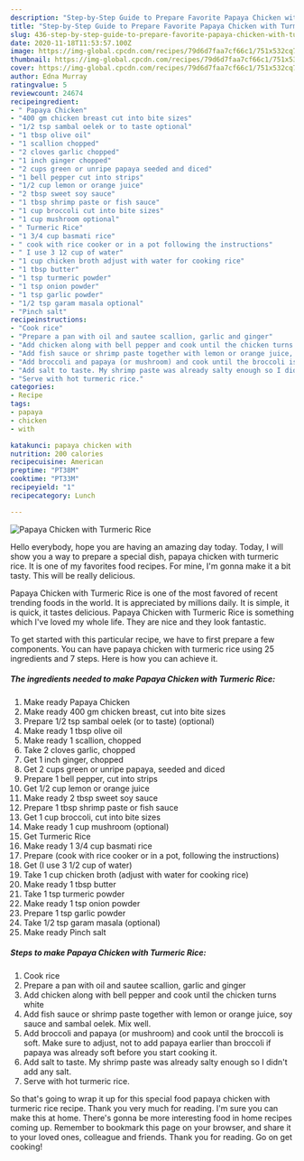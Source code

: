 ```yaml
---
description: "Step-by-Step Guide to Prepare Favorite Papaya Chicken with Turmeric Rice"
title: "Step-by-Step Guide to Prepare Favorite Papaya Chicken with Turmeric Rice"
slug: 436-step-by-step-guide-to-prepare-favorite-papaya-chicken-with-turmeric-rice
date: 2020-11-18T11:53:57.100Z
image: https://img-global.cpcdn.com/recipes/79d6d7faa7cf66c1/751x532cq70/papaya-chicken-with-turmeric-rice-recipe-main-photo.jpg
thumbnail: https://img-global.cpcdn.com/recipes/79d6d7faa7cf66c1/751x532cq70/papaya-chicken-with-turmeric-rice-recipe-main-photo.jpg
cover: https://img-global.cpcdn.com/recipes/79d6d7faa7cf66c1/751x532cq70/papaya-chicken-with-turmeric-rice-recipe-main-photo.jpg
author: Edna Murray
ratingvalue: 5
reviewcount: 24674
recipeingredient:
- " Papaya Chicken"
- "400 gm chicken breast cut into bite sizes"
- "1/2 tsp sambal oelek or to taste optional"
- "1 tbsp olive oil"
- "1 scallion chopped"
- "2 cloves garlic chopped"
- "1 inch ginger chopped"
- "2 cups green or unripe papaya seeded and diced"
- "1 bell pepper cut into strips"
- "1/2 cup lemon or orange juice"
- "2 tbsp sweet soy sauce"
- "1 tbsp shrimp paste or fish sauce"
- "1 cup broccoli cut into bite sizes"
- "1 cup mushroom optional"
- " Turmeric Rice"
- "1 3/4 cup basmati rice"
- " cook with rice cooker or in a pot following the instructions"
- " I use 3 12 cup of water"
- "1 cup chicken broth adjust with water for cooking rice"
- "1 tbsp butter"
- "1 tsp turmeric powder"
- "1 tsp onion powder"
- "1 tsp garlic powder"
- "1/2 tsp garam masala optional"
- "Pinch salt"
recipeinstructions:
- "Cook rice"
- "Prepare a pan with oil and sautee scallion, garlic and ginger"
- "Add chicken along with bell pepper and cook until the chicken turns white"
- "Add fish sauce or shrimp paste together with lemon or orange juice, soy sauce and sambal oelek. Mix well."
- "Add broccoli and papaya (or mushroom) and cook until the broccoli is soft. Make sure to adjust, not to add papaya earlier than broccoli if papaya was already soft before you start cooking it."
- "Add salt to taste. My shrimp paste was already salty enough so I didn&#39;t add any salt."
- "Serve with hot turmeric rice."
categories:
- Recipe
tags:
- papaya
- chicken
- with

katakunci: papaya chicken with 
nutrition: 200 calories
recipecuisine: American
preptime: "PT38M"
cooktime: "PT33M"
recipeyield: "1"
recipecategory: Lunch

---
```



![Papaya Chicken with Turmeric Rice](https://img-global.cpcdn.com/recipes/79d6d7faa7cf66c1/751x532cq70/papaya-chicken-with-turmeric-rice-recipe-main-photo.jpg)

Hello everybody, hope you are having an amazing day today. Today, I will show you a way to prepare a special dish, papaya chicken with turmeric rice. It is one of my favorites food recipes. For mine, I'm gonna make it a bit tasty. This will be really delicious.



Papaya Chicken with Turmeric Rice is one of the most favored of recent trending foods in the world. It is appreciated by millions daily. It is simple, it is quick, it tastes delicious. Papaya Chicken with Turmeric Rice is something which I've loved my whole life. They are nice and they look fantastic.


To get started with this particular recipe, we have to first prepare a few components. You can have papaya chicken with turmeric rice using 25 ingredients and 7 steps. Here is how you can achieve it.

<!--inarticleads1-->

##### The ingredients needed to make Papaya Chicken with Turmeric Rice:

1. Make ready  Papaya Chicken
1. Make ready 400 gm chicken breast, cut into bite sizes
1. Prepare 1/2 tsp sambal oelek (or to taste) (optional)
1. Make ready 1 tbsp olive oil
1. Make ready 1 scallion, chopped
1. Take 2 cloves garlic, chopped
1. Get 1 inch ginger, chopped
1. Get 2 cups green or unripe papaya, seeded and diced
1. Prepare 1 bell pepper, cut into strips
1. Get 1/2 cup lemon or orange juice
1. Make ready 2 tbsp sweet soy sauce
1. Prepare 1 tbsp shrimp paste or fish sauce
1. Get 1 cup broccoli, cut into bite sizes
1. Make ready 1 cup mushroom (optional)
1. Get  Turmeric Rice
1. Make ready 1 3/4 cup basmati rice
1. Prepare  (cook with rice cooker or in a pot, following the instructions)
1. Get  (I use 3 1/2 cup of water)
1. Take 1 cup chicken broth (adjust with water for cooking rice)
1. Make ready 1 tbsp butter
1. Take 1 tsp turmeric powder
1. Make ready 1 tsp onion powder
1. Prepare 1 tsp garlic powder
1. Take 1/2 tsp garam masala (optional)
1. Make ready Pinch salt




<!--inarticleads2-->

##### Steps to make Papaya Chicken with Turmeric Rice:

1. Cook rice
1. Prepare a pan with oil and sautee scallion, garlic and ginger
1. Add chicken along with bell pepper and cook until the chicken turns white
1. Add fish sauce or shrimp paste together with lemon or orange juice, soy sauce and sambal oelek. Mix well.
1. Add broccoli and papaya (or mushroom) and cook until the broccoli is soft. Make sure to adjust, not to add papaya earlier than broccoli if papaya was already soft before you start cooking it.
1. Add salt to taste. My shrimp paste was already salty enough so I didn&#39;t add any salt.
1. Serve with hot turmeric rice.




So that's going to wrap it up for this special food papaya chicken with turmeric rice recipe. Thank you very much for reading. I'm sure you can make this at home. There's gonna be more interesting food in home recipes coming up. Remember to bookmark this page on your browser, and share it to your loved ones, colleague and friends. Thank you for reading. Go on get cooking!
